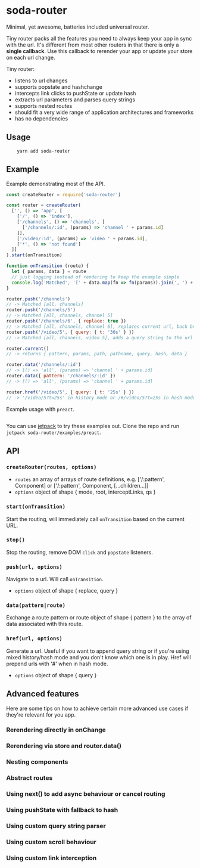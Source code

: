 # soda-router

Minimal, yet awesome, batteries included universal router.

Tiny router packs all the features you need to always keep your app in sync with the url. It's different from most other routers in that there is only a **single callback**. Use this callback to rerender your app or update your store on each url change.

Tiny router:

- listens to url changes
- supports popstate and hashchange
- intercepts link clicks to pushState or update hash
- extracts url parameters and parses query strings
- supports nested routes
- should fit a very wide range of application architectures and frameworks
- has no dependencies

## Usage

        yarn add soda-router

## Example

Example demonstrating most of the API.

```js
const createRouter = require('soda-router')

const router = createRouter(
  ['', () => 'app', [
    ['/', () => 'index'],
    ['/channels', () => 'channels', [
      ['/channels/:id', (params) => 'channel ' + params.id]
    ]],
    ['/video/:id', (params) => 'video ' + params.id],
    ['*', () => 'not found']
  ]]
).start(onTransition)

function onTransition (route) {
  let { params, data } = route
  // just logging instead of rendering to keep the example simple
  console.log('Matched', '[' + data.map(fn => fn(params)).join(', ') + ']')
}

router.push('/channels')
// -> Matched [all, channels]
router.push('/channels/5')
// -> Matched [all, channels, channel 5]
router.push('/channels/6', { replace: true })
// -> Matched [all, channels, channel 6], replaces current url, back button goes to /channels
router.push('/video/5', { query: { t: '30s' } })
// -> Matched [all, channels, video 5], adds a query string to the url /video/5?t=30s

router.current()
// -> returns { pattern, params, path, pathname, query, hash, data }

router.data('/channels/:id')
// -> [() => 'all', (params) => 'channel ' + params.id]
router.data({ pattern: '/channels/:id' })
// -> [() => 'all', (params) => 'channel ' + params.id]

router.href('/video/5', { query: { t: '25s' } })
// -> '/video/5?t=25s' in history mode or /#/video/5?t=25s in hash mode
```

Example usage with `preact`.

```js

```

You can use [jetpack](https://github.com/KidkArolis/jetpack) to try these examples out. Clone the repo and run `jetpack soda-router/examples/preact`.

## API

### `createRouter(routes, options)`

* `routes` an array of arrays of route definitions, e.g. ['/:pattern', Component] or ['/:pattern', Component, [...children...]]
* `options` object of shape { mode, root, interceptLinks, qs }

### `start(onTransition)`

Start the routing, will immediately call `onTransition` based on the current URL.

### `stop()`

Stop the routing, remove DOM `click` and `popstate` listeners.

### `push(url, options)`

Navigate to a url. Will call `onTransition`.

* `options` object of shape { replace, query }

### `data(pattern|route)`

Exchange a route pattern or route object of shape { pattern } to the array of data associated with this route.

### `href(url, options)`

Generate a url. Useful if you want to append query string or if you're using mixed history/hash mode and you don't know which one is in play. Href will prepend urls with '#' when in hash mode.

* `options` object of shape { query }

## Advanced features

Here are some tips on how to achieve certain more advanced use cases if they're relevant for you app.

### Rerendering directly in onChange

### Rerendering via store and router.data()

### Nesting components

### Abstract routes

### Using next() to add async behaviour or cancel routing

### Using pushState with fallback to hash

### Using custom query string parser

### Using custom scroll behaviour

### Using custom link interception
